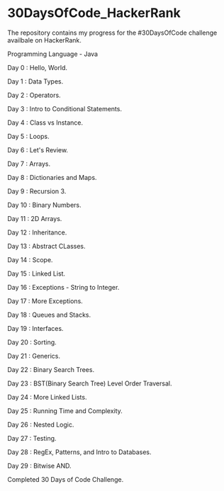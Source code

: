 # 30DaysOfCode_HackerRank

The repository contains my progress for the #30DaysOfCode challenge availbale on HackerRank.

Programming Language - Java

Day 0 : Hello, World.

Day 1 : Data Types.

Day 2 : Operators.

Day 3 : Intro to Conditional Statements.

Day 4 : Class vs Instance.

Day 5 : Loops.

Day 6 : Let's Review.

Day 7 : Arrays.

Day 8 : Dictionaries and Maps.

Day 9 : Recursion 3.

Day 10 : Binary Numbers.

Day 11 : 2D Arrays.

Day 12 : Inheritance.

Day 13 : Abstract CLasses.

Day 14 : Scope.

Day 15 : Linked List.

Day 16 : Exceptions - String to Integer.

Day 17 : More Exceptions.

Day 18 : Queues and Stacks.

Day 19 : Interfaces.

Day 20 : Sorting.

Day 21 : Generics.

Day 22 : Binary Search Trees.

Day 23 : BST(Binary Search Tree) Level Order Traversal.

Day 24 : More Linked Lists.

Day 25 : Running Time and Complexity.

Day 26 : Nested Logic.

Day 27 : Testing.

Day 28 : RegEx, Patterns, and Intro to Databases.

Day 29 : Bitwise AND.

Completed 30 Days of Code Challenge.